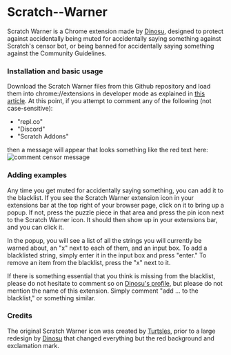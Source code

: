 # Scratch--Warner

Scratch Warner is a Chrome extension made by [Dinosu](https://scratch.mit.edu/users/Dinosu), designed to protect against accidentally being muted for accidentally saying something against Scratch's censor bot, or being banned for accidentally saying something against the Community Guidelines.

### Installation and basic usage

Download the Scratch Warner files from this Github repository and load them into chrome://extensions in developer mode as explained in [this article](https://webkul.com/blog/how-to-install-the-unpacked-extension-in-chrome/). At this point, if you attempt to comment any of the following (not case-sensitive):
- "repl.co"
- "Discord"
- "Scratch Addons"

then a message will appear that looks something like the red text here:
![comment censor message](https://assets.scratch.mit.edu/internalapi/asset/89acbb13875191248938c15013db2f89.png/get/)

### Adding examples

Any time you get muted for accidentally saying something, you can add it to the blacklist. If you see the Scratch Warner extension icon in your extensions bar at the top right of your browser page, click on it to bring up a popup. If not, press the puzzle piece in that area and press the pin icon next to the Scratch Warner icon. It should then show up in your extensions bar, and you can click it.

In the popup, you will see a list of all the strings you will currently be warned about, an "x" next to each of them, and an input box. To add a blacklisted string, simply enter it in the input box and press "enter." To remove an item from the blacklist, press the "x" next to it.

If there is something essential that you think is missing from the blacklist, please do not hesitate to comment so on [Dinosu's profile](https://scratch.mit.edu/users/Dinosu#comments), but please do not mention the name of this extension. Simply comment "add ... to the blacklist," or something similar.

### Credits

The original Scratch Warner icon was created by [Turtsles](https://scratch.mit.edu/users/Turtsles), prior to a large redesign by [Dinosu](https://scratch.mit.edu/users/Dinosu) that changed everything but the red background and exclamation mark.
